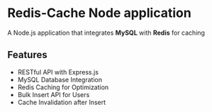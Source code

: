 # Redis-Cache Node application

A Node.js application that integrates **MySQL** with **Redis** for caching

## Features

- RESTful API with Express.js
- MySQL Database Integration
- Redis Caching for Optimization
- Bulk Insert API for Users
- Cache Invalidation after Insert